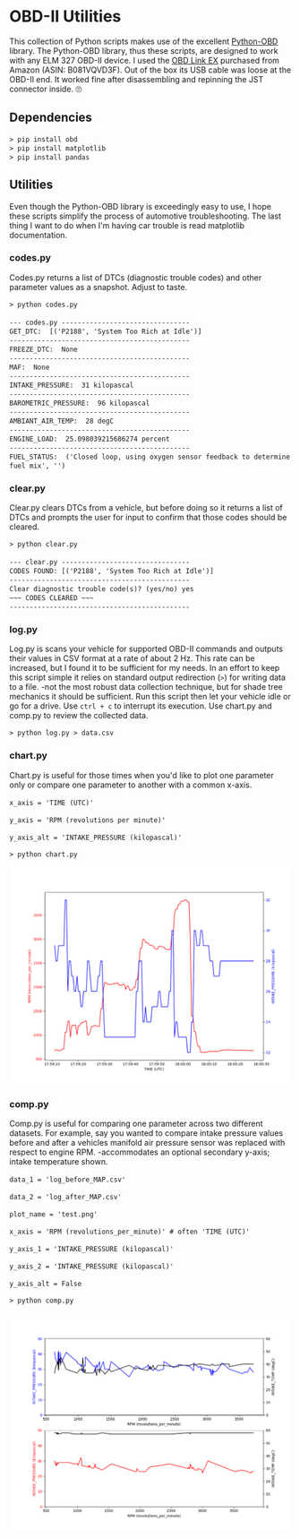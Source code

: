 # OBD-II Utilities

This collection of Python scripts makes use of the excellent [Python-OBD](https://github.com/brendan-w/python-OBD/) library. The Python-OBD library, thus these scripts, are designed to work with any ELM 327 OBD-II device. I used the [OBD Link EX](https://www.amazon.com/gp/product/B081VQVD3F/ref=ppx_yo_dt_b_asin_title_o00_s00?ie=UTF8&psc=1) purchased from Amazon (ASIN: B081VQVD3F). Out of the box its USB cable was loose at the OBD-II end. It worked fine after disassembling and repinning the JST connector inside. 🙄

## Dependencies
```
> pip install obd
> pip install matplotlib
> pip install pandas
```

## Utilities

Even though the Python-OBD library is exceedingly easy to use, I hope these scripts simplify the process of automotive troubleshooting. The last thing I want to do when I'm having car trouble is read matplotlib documentation.

### codes.py
Codes.py returns a list of DTCs (diagnostic trouble codes) and other parameter values as a snapshot.  Adjust to taste.

```
> python codes.py

--- codes.py --------------------------------
GET_DTC:  [('P2188', 'System Too Rich at Idle')]
---------------------------------------------
FREEZE_DTC:  None
---------------------------------------------
MAF:  None
---------------------------------------------
INTAKE_PRESSURE:  31 kilopascal
---------------------------------------------
BAROMETRIC_PRESSURE:  96 kilopascal
---------------------------------------------
AMBIANT_AIR_TEMP:  28 degC
---------------------------------------------
ENGINE_LOAD:  25.098039215686274 percent
---------------------------------------------
FUEL_STATUS:  ('Closed loop, using oxygen sensor feedback to determine fuel mix', '')
```

### clear.py
Clear.py clears DTCs from a vehicle, but before doing so it returns a list of DTCs and prompts the user for input to confirm that those codes should be cleared.

```
> python clear.py

--- clear.py --------------------------------
CODES FOUND: [('P2188', 'System Too Rich at Idle')]
---------------------------------------------
Clear diagnostic trouble code(s)? (yes/no) yes
~~~ CODES CLEARED ~~~
---------------------------------------------

```

### log.py
Log.py is scans your vehicle for supported OBD-II commands and outputs their values in CSV format at a rate of about 2 Hz. This rate can be increased, but I found it to be sufficient for my needs. In an effort to keep this script simple it relies on standard output redirection (`>`) for writing data to a file. -not the most robust data collection technique, but for shade tree mechanics it should be sufficient. Run this script then let your vehicle idle or go for a drive. Use `ctrl + c` to interrupt its execution. Use chart.py and comp.py to review the collected data.

```
> python log.py > data.csv
```

### chart.py
Chart.py is useful for those times when you'd like to plot one parameter only or compare one parameter to another with a common x-axis.

`x_axis = 'TIME (UTC)'`

`y_axis = 'RPM (revolutions per minute)'`

`y_axis_alt = 'INTAKE_PRESSURE (kilopascal)'`

```
> python chart.py
```

![](img/INTAKE_PRESSURE_v_RPM.png)

### comp.py
Comp.py is useful for comparing one parameter across two different datasets. For example, say you wanted to compare intake pressure values before and after a vehicles manifold air pressure sensor was replaced with respect to engine RPM. -accommodates an optional secondary y-axis; intake temperature shown.

`data_1 = 'log_before_MAP.csv'`

`data_2 = 'log_after_MAP.csv'`

`plot_name = 'test.png'`

`x_axis = 'RPM (revolutions_per_minute)' # often 'TIME (UTC)'`

`y_axis_1 = 'INTAKE_PRESSURE (kilopascal)'`

`y_axis_2 = 'INTAKE_PRESSURE (kilopascal)'`

`y_axis_alt = False`

```
> python comp.py
```

![](img/BEFORE_AFTER_INTAKE_PRESSURE.png)

